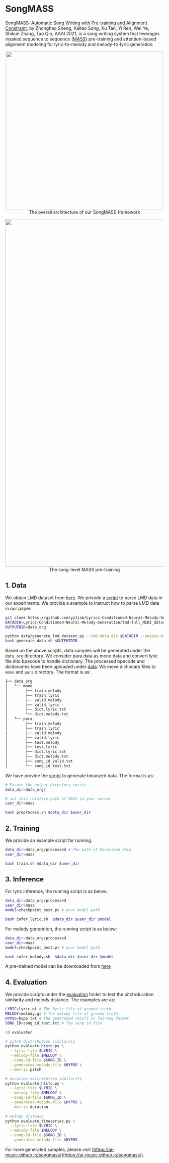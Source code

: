 # SongMASS

[SongMASS: Automatic Song Writing with Pre-training and Alignment Constraint](https://arxiv.org/pdf/2012.05168.pdf), by Zhonghao Sheng, Kaitao Song, Xu Tan, Yi Ren, Wei Ye, Shikun Zhang, Tao Qin, AAAI 2021, is a song writing system that leverages masked sequence to sequence ([MASS](https://github.com/microsoft/MASS)) pre-training and attention-based alignment modeling for lyric-to-melody and melody-to-lyric generation. 

<p align="center"><img src="../img/SongMASS_overall.PNG" width="500"><br/> The overall architecture of our SongMASS framework </p>

<p align="center"><img src="../img/SongMASS_sentence_level.PNG" width="1100"><br/> The song-level MASS pre-training </p>

## 1. Data 
We obtain LMD dataset from [here](https://github.com/yy1lab/Lyrics-Conditioned-Neural-Melody-Generation). We privode a [script](data/generate_lmd_dataset.py) to parse LMD data in our experiments. We provide a example to instruct how to parse LMD data in our paper.

```bash
git clone https://github.com/yy1lab/Lyrics-Conditioned-Neural-Melody-Generation
DATADIR=Lyrics-Conditioned-Neural-Melody-Generation/lmd-full_MIDI_dataset/Sentence_and_Word_Parsing
OUTPUTDIR=data_org

python data/generate_lmd_dataset.py --lmd-data-dir $DATADIR --output-dir $OUTPUTDIR
bash generate_data.sh $OUTPUTDIR
```
Based on the above scripts, data samples will be generated under the `data_org` directory. We consider para data as mono data and convert lyric file into bpecode to handle dictionary. The processed bpecode and dictionaries have been uploaded under [data](data/). We move dictionary files to `mono` and `para` directory. The format is as:
```bash
├── data_org
│   └── mono
│        ├── train.melody
│        ├── train.lyric
│        ├── valid.melody
│        ├── valid.lyric
│        ├── dict.lyric.txt
│        └── dict.melody.txt
│   └── para
│        ├── train.melody
│        ├── train.lyric
│        ├── valid.melody
│        ├── valid.lyric
│        ├── test.melody
│        ├── test.lyric
│        ├── dict.lyric.txt
│        ├── dict.melody.txt
│        ├── song_id_valid.txt
│        └── song_id_test.txt
```
We have provide the [script](preprocess.sh) to generate binarized data. The format is as:
```bash
# Ensure the output directory exists
data_dir=data_org/

# set this relative path of MASS in your server
user_dir=mass

bash preprocess.sh $data_dir $user_dir
```

## 2. Training
We provide an example script for running.
```bash
data_dir=data_org/processed # The path of binarized data
user_dir=mass

bash train.sh $data_dir $user_dir
```

## 3. Inference
For lyric inference, the running script is as below:
```bash
data_dir=data_org/processed
user_dir=mass
model=checkpoint_best.pt # your model path

bash infer_lyric.sh  $data_dir $user_dir $model
```

For melody generation, the running script is as below:
```bash
data_dir=data_org/processed
user_dir=mass
model=checkpoint_best.pt # your model path

bash infer_melody.sh  $data_dir $user_dir $model
```
A pre-trained model can be downloaded from [here](https://huggingface.co/msramuzic/songmass/resolve/main/songmass.pth)

## 4. Evaluation
We provide scripts under the [evaluation](evaluate/) folder to test the pitch/duration similarity and melody distance. The examples are as:
```bash
LYRIC=lyric.gt # The lyric file of ground truth
MELODY=melody.gt # The melody file of ground truth
HYPOS=hypo.txt # The generated result in fairseq format
SONG_ID=song_id_test.txt # The song id file

cd evaluate/

# pitch distribution similarity 
python evaluate_histo.py \
  --lyric-file $LYRIC \
  --melody-file $MELODY \
  --song-id-file $SONG_ID \
  --generated-melody-file $HYPOS \
  --metric pitch 

# duration distribution similarity
python evaluate_histo.py \
  --lyric-file $LYRIC \
  --melody-file $MELODY \
  --song-id-file $SONG_ID \
  --generated-melody-file $HYPOS \
  --metric duration  
  
# melody distance
python evaluate_timeseries.py \
  --lyric-file $LYRIC \
  --melody-file $MELODY \
  --song-id-file $SONG_ID \
  --generated-melody-file $HYPOS
```

For more generated samples, please visit [https://ai-muzic.github.io/songmass/](https://ai-muzic.github.io/songmass/).
